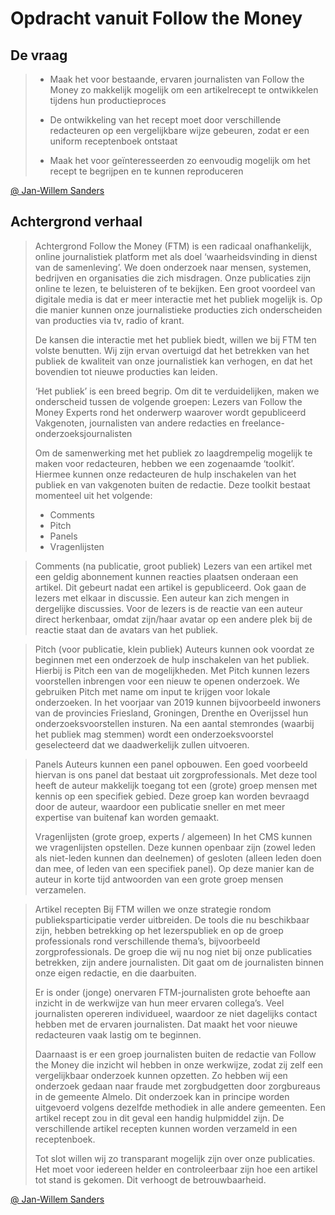 # Opdracht vanuit Follow the Money

## De vraag

> * Maak het voor bestaande, ervaren journalisten van Follow the Money zo makkelijk mogelijk om een artikelrecept te ontwikkelen tijdens hun productieproces
> 
> * De ontwikkeling van het recept moet door verschillende redacteuren op een vergelijkbare wijze gebeuren, zodat er een uniform receptenboek ontstaat
> 
> * Maak het voor geïnteresseerden zo eenvoudig mogelijk om het recept te begrijpen en te kunnen reproduceren

[@ Jan-Willem Sanders](https://www.linkedin.com/in/janwillemsanders/?originalSubdomain=nl)

## Achtergrond verhaal

> Achtergrond
> Follow the Money (FTM) is een radicaal onafhankelijk, online journalistiek platform met als doel ‘waarheidsvinding in dienst van de samenleving’. We doen onderzoek naar mensen, systemen, bedrijven en organisaties die zich misdragen. Onze publicaties zijn online te lezen, te beluisteren of te bekijken. Een groot voordeel van digitale media is dat er meer interactie met het publiek mogelijk is. Op die manier kunnen onze journalistieke producties zich onderscheiden van producties via tv, radio of krant. 
> 
> De kansen die interactie met het publiek biedt, willen we bij FTM ten volste benutten. Wij zijn ervan overtuigd dat het betrekken van het publiek de kwaliteit van onze journalistiek kan verhogen, en dat het bovendien tot nieuwe producties kan leiden.
> 
> ‘Het publiek’ is een breed begrip. Om dit te verduidelijken, maken we onderscheid tussen de volgende groepen:
Lezers van Follow the Money
Experts rond het onderwerp waarover wordt gepubliceerd
Vakgenoten, journalisten van andere redacties en freelance-onderzoeksjournalisten  
> 
> Om de samenwerking met het publiek zo laagdrempelig mogelijk te maken voor redacteuren, hebben we een zogenaamde ‘toolkit’. Hiermee kunnen onze redacteuren de hulp inschakelen van het publiek en van vakgenoten buiten de redactie. Deze toolkit bestaat momenteel uit het volgende:
> * Comments 
> * Pitch
> * Panels
> * Vragenlijsten 

> Comments (na publicatie, groot publiek)
> Lezers van een artikel met een geldig abonnement kunnen reacties plaatsen onderaan een artikel. Dit gebeurt nadat een artikel is gepubliceerd. Ook gaan de lezers met elkaar in discussie. Een auteur kan zich mengen in dergelijke discussies. Voor de lezers is de reactie van een auteur direct herkenbaar, omdat zijn/haar avatar op een andere plek bij de reactie staat dan de avatars van het publiek.

> Pitch (voor publicatie, klein publiek)
> Auteurs kunnen ook voordat ze beginnen met een onderzoek de hulp inschakelen van het publiek. Hierbij is Pitch een van de mogelijkheden. Met Pitch kunnen lezers voorstellen inbrengen voor een nieuw te openen onderzoek. We gebruiken Pitch met name om input te krijgen voor lokale onderzoeken. In het voorjaar van 2019 kunnen bijvoorbeeld inwoners van de provincies Friesland, Groningen, Drenthe en Overijssel hun onderzoeksvoorstellen insturen. Na een aantal stemrondes (waarbij het publiek mag stemmen) wordt een onderzoeksvoorstel geselecteerd dat we daadwerkelijk zullen uitvoeren.

> Panels
> Auteurs kunnen een panel opbouwen. Een goed voorbeeld hiervan is ons panel dat bestaat uit zorgprofessionals. Met deze tool heeft de auteur makkelijk toegang tot een (grote) groep mensen met kennis op een specifiek gebied. Deze groep kan worden bevraagd door de auteur, waardoor een publicatie sneller en met meer expertise van buitenaf kan worden gemaakt.
> 
> Vragenlijsten (grote groep, experts / algemeen)
> In het CMS kunnen we vragenlijsten opstellen. Deze kunnen openbaar zijn (zowel leden als niet-leden kunnen dan deelnemen) of gesloten (alleen leden doen dan mee, of leden van een specifiek panel). Op deze manier kan de auteur in korte tijd antwoorden van een grote groep mensen verzamelen.

> Artikel recepten
> Bij FTM willen we onze strategie rondom publieksparticipatie verder uitbreiden. De tools die nu beschikbaar zijn, hebben betrekking op het lezerspubliek en op de groep professionals rond verschillende thema’s, bijvoorbeeld zorgprofessionals. De groep die wij nu nog niet bij onze publicaties betrekken, zijn andere journalisten. Dit gaat om de journalisten binnen onze eigen redactie, en die daarbuiten. 
> 
> Er is onder (jonge) onervaren FTM-journalisten grote behoefte aan inzicht in de werkwijze van hun meer ervaren collega’s. Veel journalisten opereren individueel, waardoor ze niet dagelijks contact hebben met de ervaren journalisten. Dat maakt het voor nieuwe redacteuren vaak lastig om te beginnen.
> 
> Daarnaast is er een groep journalisten buiten de redactie van Follow the Money die inzicht wil hebben in onze werkwijze, zodat zij zelf een vergelijkbaar onderzoek kunnen opzetten. Zo hebben wij een onderzoek gedaan naar fraude met zorgbudgetten door zorgbureaus in de gemeente Almelo. Dit onderzoek kan in principe worden uitgevoerd volgens dezelfde methodiek in alle andere gemeenten. Een artikel recept zou in dit geval een handig hulpmiddel zijn. De verschillende artikel recepten kunnen worden verzameld in een receptenboek.
> 
> Tot slot willen wij zo transparant mogelijk zijn over onze publicaties. Het moet voor iedereen helder en controleerbaar zijn hoe een artikel tot stand is gekomen. Dit verhoogt de betrouwbaarheid.

[@ Jan-Willem Sanders](https://www.linkedin.com/in/janwillemsanders/?originalSubdomain=nl)